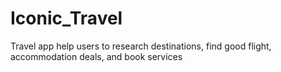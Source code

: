 # Iconic_Travel
Travel app help users to research destinations, find good flight, accommodation deals, and book services
